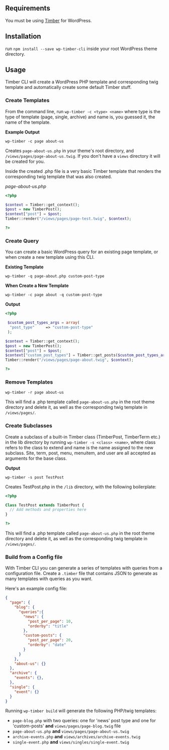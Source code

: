 
## Requirements
You must be using [Timber](https://github.com/jarednova/timber) for WordPress.

## Installation
run `npm install --save wp-timber-cli` inside your root WordPress theme directory.

## Usage
Timber CLI will create a WordPress PHP template and corresponding twig template and automatically create some default Timber stuff.

### Create Templates
From the command line, run `wp-timber -c <type> <name>` where type is the type of template (page, single, archive) and name is, you guessed it, the name of the template.

**Example Output**

`wp-timber -c page about-us`

Creates `page-about-us.php` in your theme's root directory, and `/views/pages/page-about-us.twig`. If you don't have a `views` directory it will be created for you.

Inside the created .php file is a very basic Timber template that renders the corresponding twig template that was also created.

_page-about-us.php_
```php
<?php

$context = Timber::get_context();
$post = new TimberPost();
$context["post"] = $post;
Timber::render("/views/pages/page-test.twig", $context);

?>
```

### Create Query
You can create a basic WordPress query for an existing page template, or when create a new template using this CLI.

**Existing Template**

`wp-timber -q page-about.php custom-post-type`

**When Create a New Template**

`wp-timber -c page about -q custom-post-type`


**Output**
```php
<?php

 $custom_post_types_args = array(
  "post_type"     => "custom-post-type"
 );

$context = Timber::get_context();
$post = new TimberPost();
$context["post"] = $post;
$context["custom_post_types"] = Timber::get_posts($custom_post_types_args);
Timber::render("/views/pages/page-about.twig", $context);

?>
```


### Remove Templates

`wp-timber -r page about-us`

This will find a .php template called `page-about-us.php` in the root theme directory and delete it, as well as the corresponding twig template in `/views/pages/`.

### Create Subclasses

Create a subclass of a built-in Timber class (TimberPost, TimberTerm etc.) in the lib directory by running `wp-timber -s <class> <name>`, where class refers to the class to extend and name is the name assigned to the new subclass.  Site, term, post, menu, menuitem, and user are all accepted as arguments for the base class.

**Output**

`wp-timber -s post TestPost`

Creates TestPost.php in the `/lib` directory, with the following boilerplate:
```php
<?php

Class TestPost extends TimberPost { 
  // Add methods and properties here 
} 

?>
```

This will find a .php template called `page-about-us.php` in the root theme directory and delete it, as well as the corresponding twig template in `/views/pages/`.

### Build from a Config file
With Timber CLI you can generate a series of templates with queries from a configuration file. Create a `.timber` file that contains JSON to generate as many templates with queries as you want.

Here's an example config file:
```JSON
{
  "page": {
    "blog": {
      "queries":{
        "news": {
          "post_per_page": 10,
          "orderby": "title"
        },
        "custom-posts": {
          "post_per_page": 20,
          "orderby": "date"
        }
      }
    },
    "about-us": {}
  },
  "archive": {
    "events": {},
  },
  "single": {
    "event": {}
  }
}
```

Running `wp-timber build` will generate the following PHP/twig templates:
* `page-blog.php` with two queries: one for 'news' post type and one for 'custom-posts' **and** `views/pages/page-blog.twig` file
* `page-about-us.php` **and** `views/pages/page-about-us.twig`
* `archive-events.php` **and** `views/archives/archive-events.twig`
* `single-event.php` **and** `views/singles/single-event.twig`

